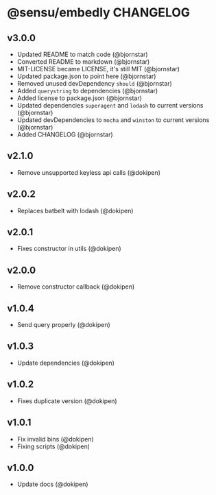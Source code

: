 # @sensu/embedly CHANGELOG

## v3.0.0
* Updated README to match code (@bjornstar)
* Converted README to markdown (@bjornstar)
* MIT-LICENSE became LICENSE, it's still MIT (@bjornstar)
* Updated package.json to point here (@bjornstar)
* Removed unused devDependency `should` (@bjornstar)
* Added `querystring` to dependencies (@bjornstar)
* Added license to package.json (@bjornstar)
* Updated dependencies `superagent` and `lodash` to current versions (@bjornstar)
* Updated devDependencies to `mocha` and `winston` to current versions (@bjornstar)
* Added CHANGELOG (@bjornstar)

## v2.1.0
* Remove unsupported keyless api calls (@dokipen)

## v2.0.2
* Replaces batbelt with lodash (@dokipen)

## v2.0.1
* Fixes constructor in utils (@dokipen)

## v2.0.0
* Remove constructor callback (@dokipen)

## v1.0.4
* Send query properly (@dokipen)

## v1.0.3
* Update dependencies (@dokipen)

## v1.0.2
* Fixes duplicate version (@dokipen)

## v1.0.1
* Fix invalid bins (@dokipen)
* Fixing scripts (@dokipen)

## v1.0.0
* Update docs (@dokipen)
